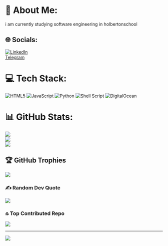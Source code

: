 # 💫 About Me:
i am currently studying software engineering in holbertonschool 


## 🌐 Socials:
[![LinkedIn](https://img.shields.io/badge/LinkedIn-%230077B5.svg?logo=linkedin&logoColor=white)](https://linkedin.com/in/bassem-krayem) <br>
[Telegram](https://t.me/bassem_krayem/)

# 💻 Tech Stack:
![HTML5](https://img.shields.io/badge/html5-%23E34F26.svg?style=for-the-badge&logo=html5&logoColor=white) ![JavaScript](https://img.shields.io/badge/javascript-%23323330.svg?style=for-the-badge&logo=javascript&logoColor=%23F7DF1E) ![Python](https://img.shields.io/badge/python-3670A0?style=for-the-badge&logo=python&logoColor=ffdd54) ![Shell Script](https://img.shields.io/badge/shell_script-%23121011.svg?style=for-the-badge&logo=gnu-bash&logoColor=white) ![DigitalOcean](https://img.shields.io/badge/DigitalOcean-%230167ff.svg?style=for-the-badge&logo=digitalOcean&logoColor=white)
# 📊 GitHub Stats:
![](https://github-readme-stats.vercel.app/api?username=bassem-krayem&theme=dark&hide_border=false&include_all_commits=false&count_private=false)<br/>
![](https://github-readme-streak-stats.herokuapp.com/?user=bassem-krayem&theme=dark&hide_border=false)<br/>
![](https://github-readme-stats.vercel.app/api/top-langs/?username=bassem-krayem&theme=dark&hide_border=false&include_all_commits=false&count_private=false&layout=compact)

## 🏆 GitHub Trophies
![](https://github-profile-trophy.vercel.app/?username=bassem-krayem&theme=radical&no-frame=false&no-bg=true&margin-w=4)

### ✍️ Random Dev Quote
![](https://quotes-github-readme.vercel.app/api?type=horizontal&theme=radical)

### 🔝 Top Contributed Repo
![](https://github-contributor-stats.vercel.app/api?username=bassem-krayem&limit=5&theme=dark&combine_all_yearly_contributions=true)

---
[![](https://visitcount.itsvg.in/api?id=bassem-krayem&icon=0&color=1)](https://visitcount.itsvg.in)

<!-- Proudly created with GPRM ( https://gprm.itsvg.in ) -->
